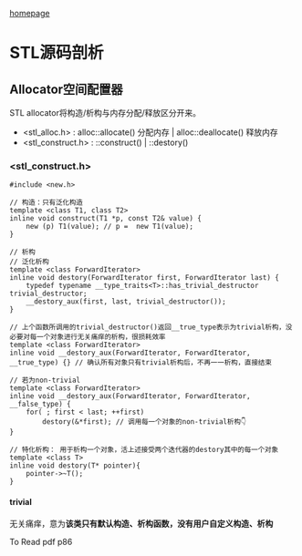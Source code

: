 [homepage](../index.md)

# STL源码剖析

## Allocator空间配置器

STL allocator将构造/析构与内存分配/释放区分开来。 
- <stl_alloc.h> : alloc::allocate() 分配内存 | alloc::deallocate() 释放内存
- <stl_construct.h> : ::construct() | ::destory()

### <stl_construct.h>
```
#include <new.h>

// 构造：只有泛化构造
template <class T1, class T2>
inline void construct(T1 *p, const T2& value) {
    new (p) T1(value); // p =  new T1(value);
}

// 析构
// 泛化析构
template <class ForwardIterator>
inline void destory(ForwardIterator first, ForwardIterator last) {
    typedef typename __type_traits<T>::has_trivial_destructor trivial_destructor;
    __destory_aux(first, last, trivial_destructor());
}

// 上个函数所调用的trivial_destructor()返回__true_type表示为trivial析构，没必要对每一个对象进行无关痛痒的析构，很损耗效率
template <class ForwardIterator>
inline void __destory_aux(ForwardIterator, ForwardIterator, __true_type) {} // 确认所有对象只有trivial析构后，不再一一析构，直接结束

// 若为non-trivial
template <class ForwardIterator>
inline void __destory_aux(ForwardIterator, ForwardIterator, __false_type) {
    for( ; first < last; ++first)
        destory(&*first); // 调用每一个对象的non-trivial析构👇
}

// 特化析构： 用于析构一个对象，活上述接受两个迭代器的destory其中的每一个对象
template <class T>
inline void destory(T* pointer){
    pointer->~T();
}

```

#### trivial
无关痛痒，意为**该类只有默认构造、析构函数，没有用户自定义构造、析构**

To Read pdf p86